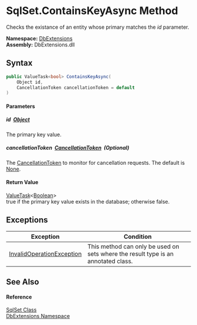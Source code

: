 SqlSet.ContainsKeyAsync Method
==============================
Checks the existance of an entity whose primary matches the *id* parameter.
  
**Namespace:** [DbExtensions][1]  
**Assembly:** DbExtensions.dll

Syntax
------

```csharp
public ValueTask<bool> ContainsKeyAsync(
	Object id,
	CancellationToken cancellationToken = default
)
```

#### Parameters

##### *id*  [Object][2]
The primary key value.

##### *cancellationToken*  [CancellationToken][3]  (Optional)
The [CancellationToken][3] to monitor for cancellation requests. The default is [None][4].

#### Return Value
[ValueTask][5]&lt;[Boolean][6]>  
true if the primary key value exists in the database; otherwise false.

Exceptions
----------

| Exception                      | Condition                                                                         |
| ------------------------------ | --------------------------------------------------------------------------------- |
| [InvalidOperationException][7] | This method can only be used on sets where the result type is an annotated class. |


See Also
--------

#### Reference
[SqlSet Class][8]  
[DbExtensions Namespace][1]  

[1]: ../README.md
[2]: https://learn.microsoft.com/dotnet/api/system.object
[3]: https://learn.microsoft.com/dotnet/api/system.threading.cancellationtoken
[4]: https://learn.microsoft.com/dotnet/api/system.threading.cancellationtoken.none
[5]: https://learn.microsoft.com/dotnet/api/system.threading.tasks.valuetask-1
[6]: https://learn.microsoft.com/dotnet/api/system.boolean
[7]: https://learn.microsoft.com/dotnet/api/system.invalidoperationexception
[8]: README.md